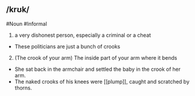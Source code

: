 ## /krʊk/
#Noun  #Informal
1. a very dishonest person, especially a criminal or a cheat

- These politicians are just a bunch of crooks

2. (The crook of your arm)
The inside part of your arm where it bends

- She sat back in the armchair and settled the baby in the crook of her arm.
- The naked crooks of his knees were [[plump]], caught and scratched by thorns.  